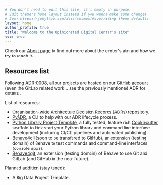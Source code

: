 ```yaml
---
# You don't need to edit this file, it's empty on purpose.
# Edit theme's home layout instead if you wanna make some changes
# See: https://jekyllrb.com/docs/themes/#overriding-theme-defaults
layout: home
author_profile: true
title: "Welcome to the Opinionated Digital Center's site"
toc: true
---
```

Check our [About page](/about/) to find out more about the center's aim and how we try
to reach it.

## Resources list

Following [ADR-0008](https://github.com/opinionated-digital-center/architecture-decision-records/blob/master/docs/adr/0008-use-github-as-main-hub-for-the-opinionated-digital-center.md),
all our projects are hosted on our
[GitHub account](https://github.com/opinionated-digital-center) (even the GitLab
related work... see the previously mentioned ADR for details).

List of resources:

* [Organisation-wide Architecture Decision Records (ADRs) repository](https://github.com/opinionated-digital-center/architecture-decision-records).
* [PyADR](https://github.com/opinionated-digital-center/pyadr), a CLI to help with our
  ADR lifecycle process.
* [Python Library Project Template](https://github.com/opinionated-digital-center/python-library-project-generator),
  a fully tested, feature rich [Cookiecutter](https://github.com/audreyr/cookiecutter/)
  scaffold to kick start your Python library and command line interface development
  (including CI/CD pipelines and automated publishing).
* [Behave4cli](https://gitlab.com/opinionated-digital-center/behave4cli/) (soon to be
  transfered to GitHub), an extension (testing domain) of Behave to test commands and
  command-line interfaces (console apps).
* [Behave4git](https://github.com/opinionated-digital-center/behave4git), an extension
  (testing domain) of Behave to use Git and GitLab (and GitHub in the near future).

Planned addition (stay tuned):
* A Big Data Project Template.
